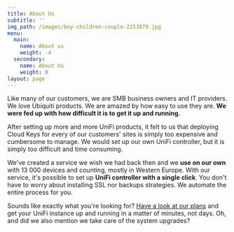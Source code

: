 ```yaml
---
title: About Us
subtitle: ''
img_path: /images/boy-children-couple-2253879.jpg
menu:
  main:
    name: About us
    weight: -4
  secondary:
    name: About Us
    weight: 0
layout: page
---
```

Like many of our customers,  we are SMB business owners and IT providers. We love Ubiquiti products. We are amazed by how easy to use they are. **We were fed up with how difficult it is to get it up and running.**

After setting up more and more UniFi products, it felt to us that deploying Cloud Keys for every of our customers' sites is simply too expensive and cumbersome to manage. We would set up our own UniFi controller, but it is simply too difficult and time consuming.

We've created a service we wish we had back then and we **use on our own** with 13 000 devices and counting, mostly in Western Europe. With our service, it's possible to set up **UniFi controller with a single click**. You don't have to worry about installing SSL nor backups strategies. We automate the entire process for you.

Sounds like exactly what you're looking for? [Have a look at our plans](/pricing) and get your UniFi instance up and running in a matter of minutes, not days. Oh, and did we also mention we take care of the system upgrades?
